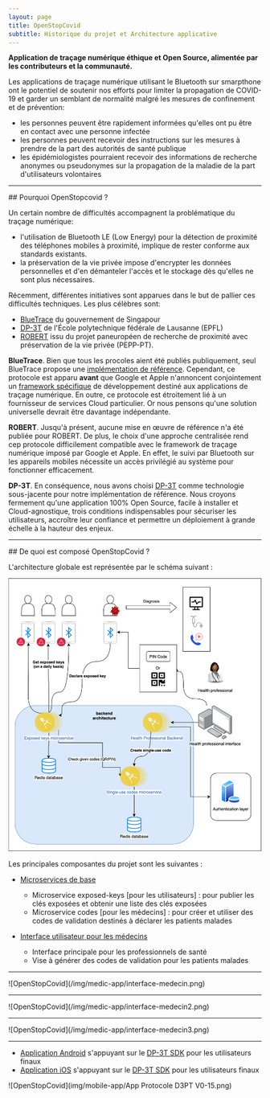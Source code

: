 ```yaml
---
layout: page
title: OpenStopCovid
subtitle: Historique du projet et Architecture applicative
---
```



**Application de traçage numérique éthique et Open Source, alimentée par les contributeurs et la communauté.**

Les applications de traçage numérique utilisant le Bluetooth sur smarpthone ont le potentiel de soutenir nos efforts pour limiter la propagation de COVID-19 et garder un semblant de normalité malgré les mesures de confinement et de prévention:
* les personnes peuvent être rapidement informées qu'elles ont pu être en contact avec une personne infectée
* les personnes peuvent recevoir des instructions sur les mesures à prendre de la part des autorités de santé publique
* les épidémiologistes pourraient recevoir des informations de recherche anonymes ou pseudonymes sur la propagation de la maladie de la part d'utilisateurs volontaires

<hr>
## Pourquoi OpenStopcovid ?

Un certain nombre de difficultés accompagnent la problématique du traçage numérique:
* l'utilisation de Bluetooth LE (Low Energy) pour la détection de proximité des téléphones mobiles à proximité, implique de rester conforme aux standards existants.
* la préservation de la vie privée impose d'encrypter les données personnelles et d'en démanteler l'accès et le stockage dès qu'elles ne sont plus nécessaires.

Récemment, différentes initiatives sont apparues dans le but de pallier ces difficultés techniques. Les plus célèbres sont: 
* [BlueTrace](https://bluetrace.io/) du gouvernement de Singapour
* [DP-3T](https://github.com/DP-3T/documents) de l'École polytechnique fédérale de Lausanne (EPFL)
* [ROBERT](https://github.com/ROBERT-proximity-tracing/documents) issu du projet paneuropéen de recherche de proximité avec préservation de la vie privée (PEPP-PT).

**BlueTrace**. Bien que tous les procoles aient été publiés publiquement, seul BlueTrace propose une [implémentation de référence](https://github.com/OpenTrace-community). Cependant, ce protocole est apparu **avant** que Google et Apple n'annoncent conjointement un [framework spécifique](https://www.apple.com/covid19/contacttracing) de développement destiné aux applications de traçage numérique. En outre, ce protocole est étroitement lié à un fournisseur de services Cloud particulier. Or nous pensons qu'une solution universelle devrait être davantage indépendante.

**ROBERT**. Jusqu'à présent, aucune mise en œuvre de référence n'a été publiée pour ROBERT. De plus, le choix d'une approche centralisée rend cep protocole difficilement compatible avec le framework de traçage numérique imposé par Google et Apple. En effet, le suivi par Bluetooth sur les appareils mobiles nécessite un accès privilégié au système pour fonctionner efficacement.

**DP-3T**. En conséquence, nous avons choisi [DP-3T](https://github.com/DP-3T/documents) comme technologie sous-jacente pour notre implémentation de référence. Nous croyons fermement qu'une application 100% Open Source, facile à installer et Cloud-agnostique, trois conditions indispensables pour sécuriser les utilisateurs, accroître leur confiance et permettre un déploiement à grande échelle à la hauteur des enjeux.

<hr>
## De quoi est composé OpenStopCovid ?

L'architecture globale est représentée par le schéma suivant :

![Architecture](img/architecture.png)

Les principales composantes du projet sont les suivantes :

* [Microservices de base](https://github.com/OpenStopCovid/dp3t-ms)
  - Microservice exposed-keys [pour les utilisateurs] :  pour publier les clés exposées et obtenir une liste des clés exposées
  - Microservice codes [pour les médecins] : pour créer et utiliser des codes de validation destinés à déclarer les patients malades

* [Interface utilisateur pour les médecins](https://github.com/OpenStopCovid/health-authority-ui) 
  - Interface principale pour les professionnels de santé
  - Vise à  générer des codes de validation pour les patients malades

<hr>
![OpenStopCovid](/img/medic-app/interface-medecin.png)
<hr>
![OpenStopCovid](/img/medic-app/interface-medecin2.png)
<hr>
![OpenStopCovid](/img/medic-app/interface-medecin3.png)
<hr>

* [Application Android](https://github.com/fmauquie/react-native-dp3t-sdk) s'appuyant sur le [DP-3T SDK](https://github.com/DP-3T/dp3t-sdk-android) pour les utilisateurs finaux
* [Application iOS](https://github.com/fmauquie/react-native-dp3t-sdk) s'appuyant sur le [DP-3T SDK](https://github.com/DP-3T/dp3t-sdk-ios) pour les utilisateurs finaux

![OpenStopCovid](img/mobile-app/App Protocole D3PT V0-15.png)
